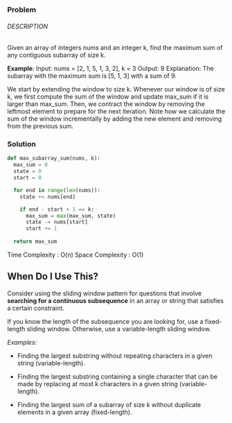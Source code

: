 
### Problem

###### DESCRIPTION

Given an array of integers nums and an integer k, find the maximum sum of any contiguous subarray of size k.

**Example**: Input: nums = [2, 1, 5, 1, 3, 2], k = 3 Output: 9 Explanation: The subarray with the maximum sum is [5, 1, 3] with a sum of 9.


We start by extending the window to size k. Whenever our window is of size k, we first compute the sum of the window and update max_sum if it is larger than max_sum. Then, we contract the window by removing the leftmost element to prepare for the next iteration. Note how we calculate the sum of the window incrementally by adding the new element and removing from the previous sum.

### Solution

```python
def max_subarray_sum(nums, k):
  max_sum = 0
  state = 0
  start = 0

  for end in range(len(nums)):
    state += nums[end]

    if end - start + 1 == k:
      max_sum = max(max_sum, state)
      state -= nums[start]
      start += 1
      
  return max_sum
```


Time Complexity : O(n)
Space Complexity : O(1)


## When Do I Use This?

Consider using the sliding window pattern for questions that involve **searching for a continuous subsequence** in an array or string that satisfies a certain constraint.

If you know the length of the subsequence you are looking for, use a fixed-length sliding window. Otherwise, use a variable-length sliding window.

_Examples:_

- Finding the largest substring without repeating characters in a given string (variable-length).

- Finding the largest substring containing a single character that can be made by replacing at most k characters in a given string (variable-length).

- Finding the largest sum of a subarray of size k without duplicate elements in a given array (fixed-length).

